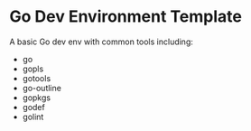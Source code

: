 # Go Dev Environment Template

A basic Go dev env with common tools including:
- go
- gopls
- gotools
- go-outline
- gopkgs
- godef
- golint
